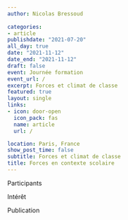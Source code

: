 ```yaml
---
author: Nicolas Bressoud
  
categories:
- article
publishdate: "2021-07-20"
all_day: true
date: "2021-11-12"
date_end: "2021-11-12"
draft: false
event: Journée formation
event_url: /
excerpt: Forces et climat de classe
featured: true
layout: single
links:
- icon: door-open
  icon_pack: fas
  name: article
  url: /

location: Paris, France
show_post_time: false
subtitle: Forces et climat de classe
title: Forces en contexte scolaire
---
```



Participants

Intérêt

Publication